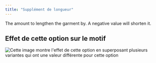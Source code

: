 ```yaml
---
title: "Supplément de longueur"
---
```


The amount to lengthen the garment by. A negative value will shorten it.

## Effet de cette option sur le motif

![Cette image montre l'effet de cette option en superposant plusieurs variantes qui ont une valeur différente pour cette option](hugo_lengthbonus_sample.svg "Effet de cette option sur le motif")
